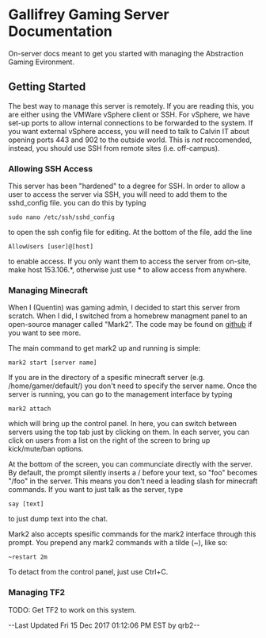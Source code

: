 # Gallifrey Gaming Server Documentation

On-server docs meant to get you started with managing the Abstraction Gaming Evironment.

## Getting Started

The best way to manage this server is remotely. If you are reading this, you are either using the VMWare vSphere client or SSH. For vSphere, we have set-up ports to allow internal connections to be forwarded to the system. If you want external vSphere access, you will need to talk to Calvin IT about opening ports 443 and 902 to the outside world. This is *not* reccomended, instead, you should use SSH from remote sites (i.e. off-campus).


### Allowing SSH Access

This server has been "hardened" to a degree for SSH. In order to allow a user to access the server via SSH, you will need to add them to the sshd_config file. you can do this by typing

```
sudo nano /etc/ssh/sshd_config
```

to open the ssh config file for editing. At the bottom of the file, add the line

```
AllowUsers [user]@[host]
```

to enable access. If you only want them to access the server from on-site, make host 153.106.*, otherwise just use * to allow access from anywhere.


### Managing Minecraft

When I (Quentin) was gaming admin, I decided to start this server from scratch. When I did, I switched from a homebrew managment panel to an open-source manager called "Mark2". The code may be found on [github](https://github.com/gsand/mark2) if you want to see more.

The main command to get mark2 up and running is simple: 

```
mark2 start [server name]
```

If you are in the directory of a spesific minecraft server (e.g. /home/gamer/default/) you don't need to specify the server name. Once the server is running, you can go to the management interface by typing

```
mark2 attach
```

which will bring up the control panel. In here, you can switch between servers using the top tab just by clicking on them. In each server, you can click on users from a list on the right of the screen to bring up kick/mute/ban options.

At the bottom of the screen, you can communciate directly with the server. By default, the prompt silently inserts a / before your text, so "foo" becomes "/foo" in the server. This means you don't need a leading slash for minecraft commands. If you want to just talk as the server, type

```
say [text]
```

to just dump text into the chat.

Mark2 also accepts spesific commands for the mark2 interface through this prompt. You prepend any mark2 commands with a tilde (~), like so:

```
~restart 2m
```

To detact from the control panel, just use Ctrl+C.

### Managing TF2

TODO: Get TF2 to work on this system.


--Last Updated Fri 15 Dec 2017 01:12:06 PM EST by qrb2--

